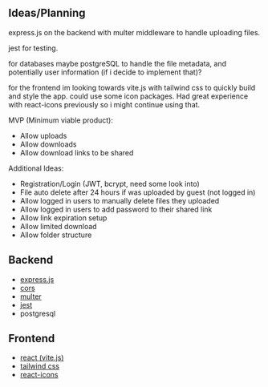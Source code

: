 ## Ideas/Planning
express.js on the backend with multer middleware to handle uploading files.

jest for testing.

for databases maybe postgreSQL to handle the file metadata, and potentially user information (if i decide to implement that)?

for the frontend im looking towards vite.js with tailwind css to quickly build and style the app.
could use some icon packages. Had great experience with react-icons previously so i might continue using that.

MVP (Minimum viable product):
- Allow uploads
- Allow downloads
- Allow download links to be shared

Additional Ideas:
- Registration/Login (JWT, bcrypt, need some look into)
- File auto delete after 24 hours if was uploaded by guest (not logged in)
- Allow logged in users to manually delete files they uploaded
- Allow logged in users to add password to their shared link
- Allow link expiration setup
- Allow limited download
- Allow folder structure



## Backend 
- [express.js](https://expressjs.com/)
- [cors](https://www.npmjs.com/package/cors)
- [multer](https://www.npmjs.com/package/multer)
- [jest](https://jestjs.io/docs/getting-started)
- postgresql

## Frontend 
- [react (vite.js)](https://vite.dev/guide/)
- [tailwind css](https://tailwindcss.com/docs/installation)
- [react-icons](https://react-icons.github.io/react-icons/)
